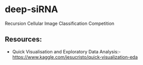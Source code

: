 # deep-siRNA

Recursion Cellular Image Classification Competition


## Resources:

- Quick Visualisation and Exploratory Data Analysis:- https://www.kaggle.com/jesucristo/quick-visualization-eda

